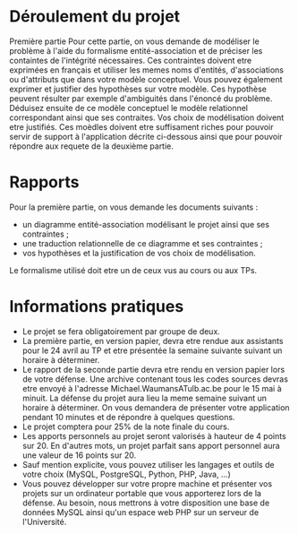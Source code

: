 # Déroulement du projet
Première partie
Pour cette partie, on vous demande de modéliser le problème à l'aide du formalisme entité-association et de préciser les containtes de l'intégrité nécessaires. Ces contraintes doivent etre exprimées en français et utiliser les memes noms d'entités, d'associations ou d'attributs que dans votre modèle conceptuel. Vous pouvez également exprimer et justifier des hypothèses sur votre modèle. Ces hypothèse peuvent résulter par exemple d'ambiguités dans l'énoncé du problème. Déduisez ensuite de ce modèle conceptuel le modèle relationnel correspondant ainsi que ses contraites. Vos choix de modélisation doivent etre justifiés. Ces moèdles doivent etre suffisament riches pour pouvoir servir de support à l'application décrite ci-dessous ainsi que pour pouvoir répondre aux requete de la deuxième partie.

# Rapports
Pour la première partie, on vous demande les documents suivants :
- un diagramme entité-association modélisant le projet ainsi que ses contraintes ;
- une traduction relationnelle de ce diagramme et ses contraintes ;
- vos hypothèses et la justification de vos choix de modélisation.

Le formalisme utilisé doit etre un de ceux vus au cours ou aux TPs.

# Informations pratiques
- Le projet se fera obligatoirement par groupe de deux.
- La première partie, en version papier, devra etre rendue aux assistants pour le 24 avril au TP et etre présentée la semaine suivante suivant un horaire à déterminer.
- Le rapport de la seconde partie devra etre rendu en version papier lors de votre défense. Une archive contenant tous les codes sources devras etre envoyé à l'adresse Michael.WaumansATulb.ac.be pour le 15 mai à minuit. La défense du projet aura lieu la meme semaine suivant un horaire à déterminer. On vous demandera de présenter votre application pendant 10 minutes et de répondre à quelques questions.
- Le projet comptera pour 25% de la note finale du cours.
- Les apports personnels au projet seront valorisés à hauteur de 4 points sur 20. En d'autres mots, un projet parfait sans apport personnel aura une valeur de 16 points sur 20.
- Sauf mention explicite, vous pouvez utiliser les langages et outils de votre choix (MySQL, PostgreSQL, Python, PHP, Java, ...)
- Vous pouvez développer sur votre propre machine et présenter vos projets sur un ordinateur portable que vous apporterez lors de la défense. Au besoin, nous mettrons à votre disposition une base de données MySQL ainsi qu'un espace web PHP sur un serveur de l'Université.